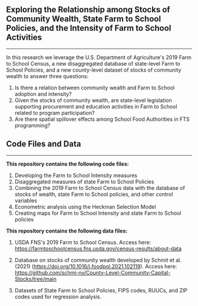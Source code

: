 ## Exploring the Relationship among Stocks of Community Wealth, State Farm to School Policies, and the Intensity of Farm to School Activities
***
In this research we leverage the U.S. Department of Agriculture's 2019 Farm to School Census, a new disaggregated database of state-level Farm to School Policies, and a new county-level dataset of stocks of community wealth to answer three questions:
1. Is there a relation between community wealth and Farm to School adoption and intensity?
2. Given the stocks of community wealth, are state-level legislation supporting procurement and education activities in Farm to School related to program participation?
3. Are there spatial spillover effects among School Food Authorities in FTS programming?

## Code Files and Data
***
**This repository contains the following code files:**
1. Developing the Farm to School Intensity measures
2. Disaggregated measures of state Farm to School Policies
3. Combining the 2019 Farm to School Census data with the database of stocks of wealth, state Farm to School policies, and other control variables
4. Econometric analysis using the Heckman Selection Model
5. Creating maps for Farm to School Intensity and state Farm to School policies

**This repository contains the following data files:**
1. USDA FNS's 2019 Farm to School Census. Access here: https://farmtoschoolcensus.fns.usda.gov/census-results/about-data

2. Database on stocks of community wealth developed by Schmit et al. (2021) (https://doi.org/10.1016/j.foodpol.2021.102119). Access here: https://github.com/schmi-ny/County-Level-Community-Capital-Stocks/tree/main

3. Datasets of State Farm to School Policies, FIPS codes, RUUCs, and ZIP codes used for regression analysis.

